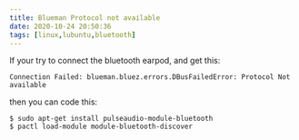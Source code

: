 ```yaml
---
title: Blueman Protocol not available
date: 2020-10-24 20:50:36
tags: [linux,lubuntu,bluetooth]
---
```


If your try to connect the bluetooth earpod, and get this:

```
Connection Failed: blueman.bluez.errors.DBusFailedError: Protocol Not available
```

then you can code this:

```
$ sudo apt-get install pulseaudio-module-bluetooth
$ pactl load-module module-bluetooth-discover
```

